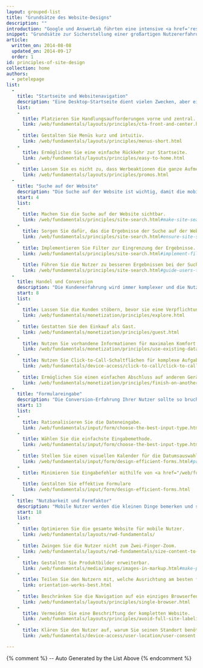 ```yaml
---
layout: grouped-list
title: "Grundsätze des Website-Designs"
description: ""
introduction: "Google und AnswerLab führten eine intensive <a href='research-study.html'>Forschungsstudie</a> durch, um zu untersuchen, wie verschiedene Nutzer mit einer Reihe unterschiedlicher mobiler Websites interagieren. Das Ziel war eine Antwort auf die Frage: Was macht eine gute mobile Website aus?"
snippet: "Grundsätze zur Sicherstellung einer großartigen Nutzererfahrung"
article:
  written_on: 2014-08-08
  updated_on: 2014-09-17
  order: 1
id: principles-of-site-design
collection: home
authors:
  - petelepage
list:
  -
    title: "Startseite und Websitenavigation"
    description: "Eine Desktop-Startseite dient vielen Zwecken, aber eine mobile Startseite sollte in erster Linie die Nutzer zu den Inhalten führen, nach denen sie suchen."
    list:
    -
      title: Platzieren Sie Handlungsaufforderungen vorne und zentral.
      link: /web/fundamentals/layouts/principles/cta-front-and-center.html
    -
      title: Gestalten Sie Menüs kurz und intuitiv.
      link: /web/fundamentals/layouts/principles/menus-short.html
    -
      title: Ermöglichen Sie eine einfache Rückkehr zur Startseite.
      link: /web/fundamentals/layouts/principles/easy-to-home.html
    -
      title: Lassen Sie es nicht zu, dass Werbeaktionen die ganze Aufmerksamkeit auf sich ziehen.
      link: /web/fundamentals/layouts/principles/promos.html 
  -
    title: "Suche auf der Website"
    description: "Die Suche auf der Website ist wichtig, damit die mobilen Nutzer schnell finden können, wonach sie suchen."
    start: 4
    list:
    -
      title: Machen Sie die Suche auf der Website sichtbar.
      link: /web/fundamentals/principles/site-search.html#make-site-search-visible
    -
      title: Sorgen Sie dafür, das die Ergebnisse der Suche auf der Website relevant sind.
      link: /web/fundamentals/principles/site-search.html#ensure-site-search-results-are-relevant
    -
      title: Implementieren Sie Filter zur Eingrenzung der Ergebnisse.
      link: /web/fundamentals/principles/site-search.html#implement-filters-to-narrow-results
    -
      title: Führen Sie die Nutzer zu besseren Ergebnissen bei der Suche auf der Website.
      link: /web/fundamentals/principles/site-search.html#guide-users-to-better-site-search-results
  -
    title: Handel und Conversion
    description: "Die Kundenerfahrung wird immer komplexer und die Nutzer erwarten, Ihren Status nach Ihren eigenen Bedingungen umzuwandeln."
    start: 8
    list:
    -
      title: Lassen Sie die Kunden stöbern, bevor sie eine Verpflichtung eingehen.
      link: /web/fundamentals/monetization/principles/explore.html
    -
      title: Gestatten Sie den Einkauf als Gast.
      link: /web/fundamentals/monetization/principles/guest.html
    -
      title: Nutzen Sie vorhandene Informationen für maximalen Komfort.
      link: /web/fundamentals/monetization/principles/use-existing-data.html
    - 
      title: Nutzen Sie Click-to-Call-Schaltflächen für komplexe Aufgaben.
      link: /web/fundamentals/device-access/click-to-call/click-to-call.html
    - 
      title: Ermöglichen Sie einen einfachen Abschluss auf anderen Geräten.
      link: /web/fundamentals/monetization/principles/finish-on-another-device
  -
    title: "Formulareingabe"
    description: "Die Conversion-Erfahrung Ihrer Nutzer sollte so bruchlos wie möglich sein - unabhängig davon, ob es sich um einen Einkauf, die Einholung eines Angebots oder den Beitritt zu einer E-Mail-Liste handelt."
    start: 13
    list:
    -
      title: Rationalisieren Sie die Dateneingabe.
      link: /web/fundamentals/input/form/choose-the-best-input-type.html
    -
      title: Wählen Sie die einfachste Eingabemethode.
      link: /web/fundamentals/input/form/choose-the-best-input-type.html#offer-suggestions-during-input-with-datalist
    -
      title: Stellen Sie einen visuellen Kalender für die Datumsauswahl bereit.
      link: /web/fundamentals/input/form/design-efficient-forms.html#provide-visual-calendars-when-selecting-dates
    -
      title: Minimieren Sie Eingabefehler mithilfe von <a href="/web/fundamentals/input/form/label-and-name-inputs.html">Beschriftungen</a> und <a href="/web/fundamentals/input/form/provide-real-time-validation.html">Echtzeitvalidierung</a>.
    -
      title: Gestalten Sie effektive Formulare
      link: /web/fundamentals/input/form/design-efficient-forms.html
  -
    title: "Nutzbarkeit und Formfaktor"
    description: "Mobile Nutzer werden die kleinen Dinge bemerken und schätzen, die Sie für die Verbesserung ihrer Erfahrung tun."
    start: 18
    list: 
    -
      title: Optimieren Sie die gesamte Website für mobile Nutzer.
      link: /web/fundamentals/layouts/rwd-fundamentals/
    -
      title: Zwingen Sie die Nutzer nicht zum Zwei-Finger-Zoom.
      link: /web/fundamentals/layouts/rwd-fundamentals/size-content-to-the-viewport.html
    -
      title: Gestalten Sie Produktbilder erweiterbar.
      link: /web/fundamentals/media/images/images-in-markup.html#make-product-images-expandable
    -
      title: Teilen Sie den Nutzern mit, welche Ausrichtung am besten funktioniert.
      link: orientation-works-best.html
    -
      title: Beschränken Sie die Navigation auf ein einziges Browserfenster.
      link: /web/fundamentals/layouts/principles/single-browser.html
    -
      title: Vermeiden Sie eine Beschriftung der kompletten Website.
      link: /web/fundamentals/layouts/principles/avoid-full-site-labeling.html
    -
      title: Klären Sie den Nutzer auf, warum Sie seinen Standort benötigen.
      link: /web/fundamentals/device-access/user-location/user-consent.html#always-request-access-to-location-on-a-user-gesture

---
```


{% comment %}
  -- Auto Generated by the List Above
{% endcomment %}


